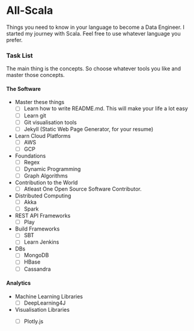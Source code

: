 # All-Scala
Things you need to know in your language to become a Data Engineer. I started my journey with Scala. Feel free to use whatever language you prefer.

### Task List
The main thing is the concepts. So choose whatever tools you like and master those concepts.

#### The Software
- Master these things
    - [ ] Learn how to write README.md. This will make your life a lot easy
    - [ ] Learn git
    - [ ] Git visualisation tools
    - [ ] Jekyll (Static Web Page Generator, for your resume)
- Learn Cloud Platforms
    - [ ] AWS
    - [ ] GCP
- Foundations
    - [ ] Regex
    - [ ] Dynamic Programming
    - [ ] Graph Algorithms
- Contribution to the World
    - [ ] Atleast One Open Source Software Contributor.
- Distributed Computing
    - [ ] Akka
    - [ ] Spark
- REST API Frameworks
    - [ ] Play 
- Build Frameworks
    - [ ] SBT 
    - [ ] Learn Jenkins
- DBs
    - [ ] MongoDB
    - [ ] HBase
    - [ ] Cassandra

#### Analytics
- Machine Learning Libraries
    - [ ] DeepLearning4J
- Visualisation Libraries
    - [ ] Plotly.js
 
    